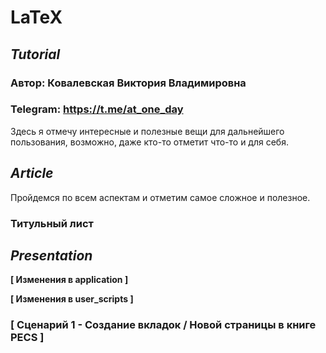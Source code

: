 # LaTeX

## _Tutorial_ 
### Автор: Ковалевская Виктория Владимировна
### Telegram: https://t.me/at_one_day

Здесь я отмечу интересные и полезные вещи для дальнейшего пользования, возможно, даже кто-то отметит что-то и для себя.

## _Article_
Пройдемся по всем аспектам и отметим самое сложное и полезное.
### Титульный лист


## _Presentation_
**[ Изменения в application ]** 



**[ Изменения в user_scripts ]** 

### [ Сценарий 1 - Создание вкладок / Новой страницы в книге PECS ]

